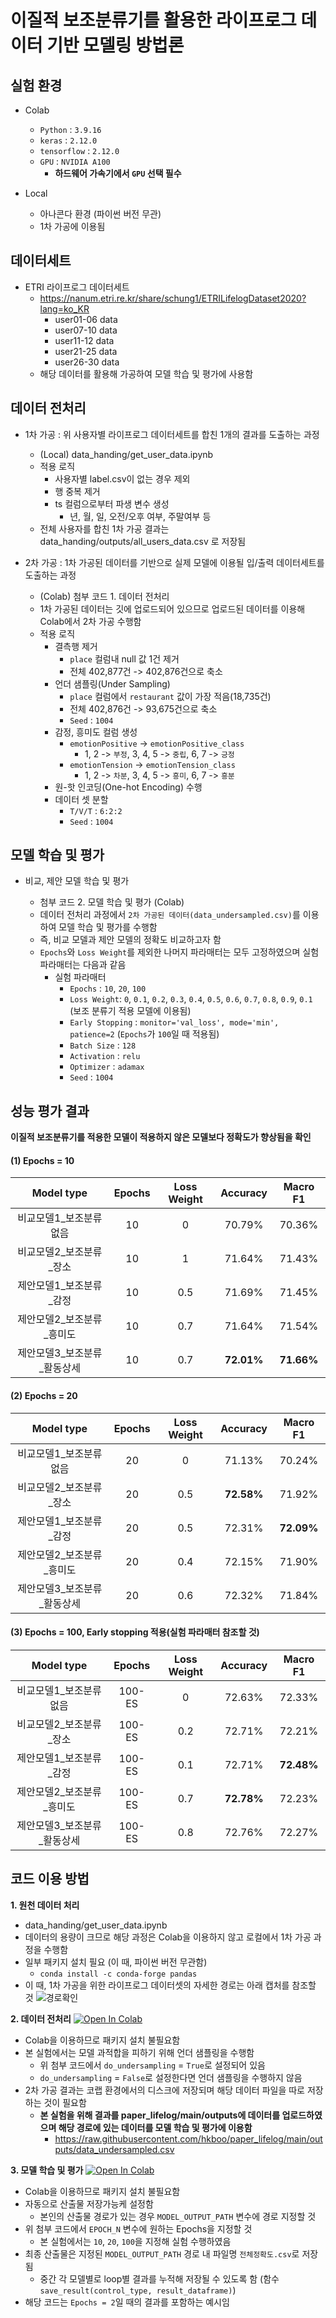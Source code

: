 # 이질적 보조분류기를 활용한 라이프로그 데이터 기반 모델링 방법론

## 실험 환경
- Colab
  - `Python` : `3.9.16`
  - `keras` : `2.12.0`
  - `tensorflow` : `2.12.0`
  - `GPU` : `NVIDIA A100`
    - **하드웨어 가속기에서 `GPU` 선택 필수**

- Local
  - 아나콘다 환경 (파이썬 버전 무관)
  - 1차 가공에 이용됨


## 데이터세트
- ETRI 라이프로그 데이터세트
  - https://nanum.etri.re.kr/share/schung1/ETRILifelogDataset2020?lang=ko_KR
    - user01-06 data
    - user07-10 data
    - user11-12 data
    - user21-25 data
    - user26-30 data
  - 해당 데이터를 활용해 가공하여 모델 학습 및 평가에 사용함

## 데이터 전처리
- 1차 가공 : 위 사용자별 라이프로그 데이터세트를 합친 1개의 결과를 도출하는 과정
  - (Local) data_handing/get_user_data.ipynb 
  - 적용 로직
    - 사용자별 label.csv이 없는 경우 제외
    - 행 중복 제거
    - ts 컬럼으로부터 파생 변수 생성
      - 년, 월, 일, 오전/오후 여부, 주말여부 등
  - 전체 사용자를 합친 1차 가공 결과는 data_handing/outputs/all_users_data.csv 로 저장됨

- 2차 가공 : 1차 가공된 데이터를 기반으로 실제 모델에 이용될 입/출력 데이터세트를 도출하는 과정
  - (Colab) 첨부 코드 1. 데이터 전처리
  - 1차 가공된 데이터는 깃에 업로드되어 있으므로 업로드된 데이터를 이용해 Colab에서 2차 가공 수행함
  - 적용 로직
    - 결측행 제거
      - `place` 컬럼내 null 값 1건 제거
      - 전체 402,877건 -> 402,876건으로 축소
    - 언더 샘플링(Under Sampling)
      - `place` 컬럼에서 `restaurant` 값이 가장 적음(18,735건)
      - 전체 402,876건 -> 93,675건으로 축소
      - `Seed` : `1004`
    - 감정, 흥미도 컬럼 생성
      - `emotionPositive` -> `emotionPositive_class`
        - 1, 2 -> `부정`, 3, 4, 5 -> `중립`, 6, 7 -> `긍정`
      - `emotionTension` -> `emotionTension_class`
        - 1, 2 -> `차분`, 3, 4, 5 -> `흥미`, 6, 7 -> `흥분` 
    - 원-핫 인코딩(One-hot Encoding) 수행
    - 데이터 셋 분할
      - `T/V/T` : `6:2:2`
      - `Seed` : `1004`



## 모델 학습 및 평가
- 비교, 제안 모델 학습 및 평가

  - 첨부 코드 2. 모델 학습 및 평가 (Colab)
  - 데이터 전처리 과정에서 `2차 가공된 데이터(data_undersampled.csv)`를 이용하여 모델 학습 및 평가를 수행함
  - 즉, 비교 모델과 제안 모델의 정확도 비교하고자 함
  - `Epochs`와 `Loss Weight`를 제외한 나머지 파라매터는 모두 고정하였으며 실험 파라매터는 다음과 같음
    - 실험 파라매터
      - `Epochs` : `10`, `20`, `100`
      - `Loss Weight`: `0`, `0.1`, `0.2`, `0.3`, `0.4`, `0.5`, `0.6`, `0.7`, `0.8`, `0.9`, `0.1` (보조 분류기 적용 모델에 이용됨)
      - `Early Stopping` : `monitor='val_loss', mode='min', patience=2` (`Epochs`가 `100`일 때 적용됨)
      - `Batch Size` : `128`
      - `Activation` : `relu`
      - `Optimizer` : `adamax`
      - `Seed` : `1004`


## 성능 평가 결과
**이질적 보조분류기를 적용한 모델이 적용하지 않은 모델보다 정확도가 향상됨을 확인**

#### (1) Epochs = 10
|        **Model type**       	| **Epochs** 	| **Loss Weight** 	| **Accuracy** 	| **Macro F1** 	|
|:---------------------------:	|:----------:	|:---------------:	|:-------:	|:------------:	|
| 비교모델1_보조분류없음      	|     10     	|        0        	|  70.79% 	|    70.36%    	|
| 비교모델2_보조분류_장소     	|     10     	|        1        	|  71.64% 	|    71.43%    	|
| 제안모델1_보조분류_감정     	|     10     	|       0.5       	|  71.69% 	|    71.45%    	|
| 제안모델2_보조분류_흥미도   	|     10     	|       0.7       	|  71.64% 	|    71.54%    	|
| 제안모델3_보조분류_활동상세 	|     10     	|       0.7       	|  **72.01%** 	|    **71.66%**    	|

#### (2) Epochs = 20
|        **Model type**       	| **Epochs** 	| **Loss Weight** 	| **Accuracy** 	| **Macro F1** 	|
|:---------------------------:	|:----------:	|:---------------:	|:-------:	|:------------:	|
| 비교모델1_보조분류없음      	|     20     	|        0        	|  71.13% 	|    70.24%    	|
| 비교모델2_보조분류_장소     	|     20     	|       0.5       	|  **72.58%** 	|    71.92%    	|
| 제안모델1_보조분류_감정     	|     20     	|       0.5       	|  72.31% 	|    **72.09%**    	|
| 제안모델2_보조분류_흥미도   	|     20     	|       0.4       	|  72.15% 	|    71.90%    	|
| 제안모델3_보조분류_활동상세 	|     20     	|       0.6       	|  72.32% 	|    71.84%    	|

#### (3) Epochs = 100, Early stopping 적용(실험 파라매터 참조할 것)
|        **Model type**       	| **Epochs** 	| **Loss Weight** 	| **Accuracy** 	| **Macro F1** 	|
|:---------------------------:	|:----------:	|:---------------:	|:-------:	|:------------:	|
| 비교모델1_보조분류없음      	|   100-ES   	|        0        	|  72.63% 	|    72.33%    	|
| 비교모델2_보조분류_장소     	|   100-ES   	|       0.2       	|  72.71% 	|    72.21%    	|
| 제안모델1_보조분류_감정     	|   100-ES   	|       0.1       	|  72.71% 	|    **72.48%**    	|
| 제안모델2_보조분류_흥미도   	|   100-ES   	|       0.7       	|  **72.78%** 	|    72.23%    	|
| 제안모델3_보조분류_활동상세 	|   100-ES   	|       0.8       	|  72.76% 	|    72.27%    	|

## 코드 이용 방법
**1. 원천 데이터 처리**
  - data_handing/get_user_data.ipynb
  - 데이터의 용량이 크므로 해당 과정은 Colab을 이용하지 않고 로컬에서 1차 가공 과정을 수행함
  - 일부 패키지 설치 필요 (이 때, 파이썬 버전 무관함)
    - `conda install -c conda-forge pandas`
  - 이 때, 1차 가공을 위한 라이프로그 데이터셋의 자세한 경로는 아래 캡처를 참조할 것
    ![경로확인](https://user-images.githubusercontent.com/66122975/231943075-e329cfc5-dc04-4958-be45-0cba18586ee0.png)

**2. 데이터 전처리**  [![Open In Colab](https://colab.research.google.com/assets/colab-badge.svg)](https://colab.research.google.com/drive/1et6TvdwUNq8Q8PNjQnMJk7cZLi_Pcwbh?usp=sharing)
  - Colab을 이용하므로 패키지 설치 불필요함
  - 본 실험에서는 모델 과적합을 피하기 위해 언더 샘플링을 수행함
    - 위 첨부 코드에서 `do_undersampling` = `True`로 설정되어 있음
    - `do_undersampling` = `False`로 설정한다면 언더 샘플링을 수행하지 않음
  - 2차 가공 결과는 코랩 환경에서의 디스크에 저장되며 해당 데이터 파일을 따로 저장하는 것이 필요함
    - **본 실험을 위해 결과를 paper_lifelog/main/outputs에 데이터를 업로드하였으며 해당 경로에 있는 데이터를 모델 학습 및 평가에 이용함**
      - https://raw.githubusercontent.com/hkboo/paper_lifelog/main/outputs/data_undersampled.csv

**3. 모델 학습 및 평가**  [![Open In Colab](https://colab.research.google.com/assets/colab-badge.svg)](https://colab.research.google.com/drive/1IH27LkiT3BtSZRFiSc6JimiSGiSALQXh?usp=sharing)
  - Colab을 이용하므로 패키지 설치 불필요함
  - 자동으로 산출물 저장가능케 설정함
    - 본인의 산출물 경로가 있는 경우 `MODEL_OUTPUT_PATH` 변수에 경로 지정할 것
  - 위 첨부 코드에서 `EPOCH_N` 변수에 원하는 Epochs을 지정할 것
    - 본 실험에서는 `10`, `20`, `100`을 지정해 실험 수행하였음
  - 최종 산출물은 지정된 `MODEL_OUTPUT_PATH` 경로 내 파일명 `전체정확도.csv`로 저장됨
    - 중간 각 모델별로 loop별 결과를 누적해 저장될 수 있도록 함 (함수 `save_result(control_type, result_dataframe)`)
  - 해당 코드는 `Epochs = 2`일 때의 결과를 포함하는 예시임
